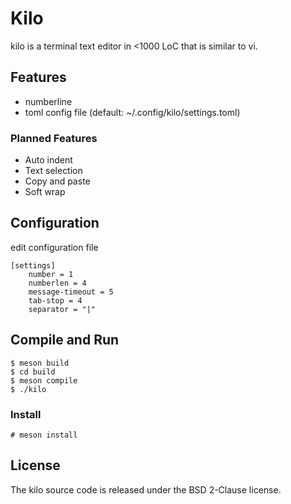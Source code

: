 # Kilo

kilo is a terminal text editor in <1000 LoC that is similar to vi.

## Features

- numberline
- toml config file (default: ~/.config/kilo/settings.toml)
 
### Planned Features

- Auto indent
- Text selection
- Copy and paste
- Soft wrap

## Configuration

edit configuration file

	[settings]
		number = 1
		numberlen = 4
		message-timeout = 5
		tab-stop = 4
		separator = "|"

## Compile and Run

	$ meson build
	$ cd build
	$ meson compile
	$ ./kilo
 
### Install

	# meson install

## License

The kilo source code is released under the BSD 2-Clause license.

